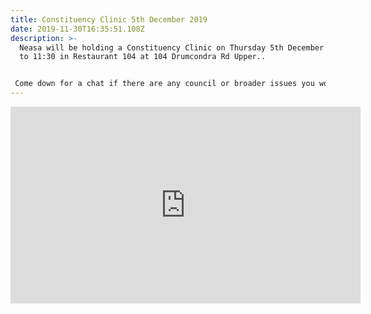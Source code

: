 ```yaml
---
title: Constituency Clinic 5th December 2019
date: 2019-11-30T16:35:51.108Z
description: >-
  Neasa will be holding a Constituency Clinic on Thursday 5th December from 10:00
  to 11:30 in Restaurant 104 at 104 Drumcondra Rd Upper..


 Come down for a chat if there are any council or broader issues you would to discuss with Neasa.
---
```

<iframe width="560" height="315" src="https://www.youtube.com/embed/FH1V5pcGbA0" frameborder="0" allow="accelerometer; autoplay; encrypted-media; gyroscope; picture-in-picture" allowfullscreen></iframe>
